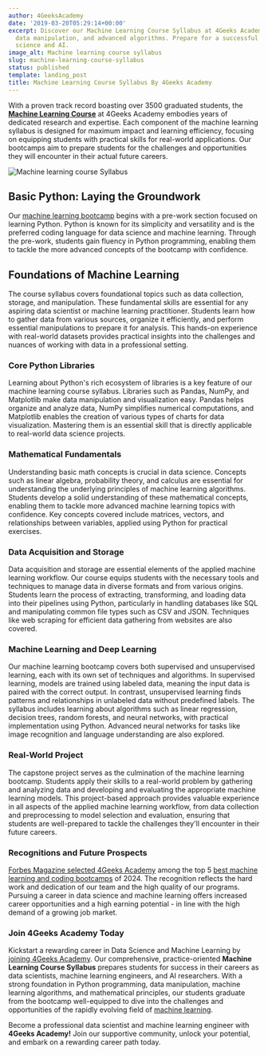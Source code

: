 ```yaml
---
author: 4GeeksAcademy
date: '2019-03-20T05:29:14+00:00'
excerpt: Discover our Machine Learning Course Syllabus at 4Geeks Academy! Learn Python,
  data manipulation, and advanced algorithms. Prepare for a successful career in data
  science and AI.
image_alt: Machine learning course syllabus
slug: machine-learning-course-syllabus
status: published
template: landing_post
title: Machine Learning Course Syllabus By 4Geeks Academy
---
```

With a proven track record boasting over 3500 graduated students, the **[Machine Learning Course](https://4geeksacademy.com/us/coding-bootcamps/machine-learning-engineering)** at 4Geeks Academy embodies years of dedicated research and expertise. Each component of the machine learning syllabus is designed for maximum impact and learning efficiency, focusing on equipping students with practical skills for real-world applications. Our bootcamps aim to prepare students for the challenges and opportunities they will encounter in their actual future careers.

![Machine learning course Syllabus](https://breathecode.herokuapp.com/v1/media/file/machine-learning-course-syllabus-ii-jpg?width=600 "Machine Learning Course Syllabus")

## Basic Python: Laying the Groundwork
Our [machine learning bootcamp](https://4geeksacademy.com/us/coding-bootcamps/machine-learning-engineering) begins with a pre-work section focused on learning Python. Python is known for its simplicity and versatility and is the preferred coding language for data science and machine learning. Through the pre-work, students gain fluency in Python programming, enabling them to tackle the more advanced concepts of the bootcamp with confidence.

## Foundations of Machine Learning
The course syllabus covers foundational topics such as data collection, storage, and manipulation. These fundamental skills are essential for any aspiring data scientist or machine learning practitioner. Students learn how to gather data from various sources, organize it efficiently, and perform essential manipulations to prepare it for analysis. This hands-on experience with real-world datasets provides practical insights into the challenges and nuances of working with data in a professional setting.

### Core Python Libraries
Learning about Python's rich ecosystem of libraries is a key feature of our machine learning course syllabus. Libraries such as Pandas, NumPy, and Matplotlib make data manipulation and visualization easy. Pandas helps organize and analyze data, NumPy simplifies numerical computations, and Matplotlib enables the creation of various types of charts for data visualization. Mastering them is an essential skill that is directly applicable to real-world data science projects.

### Mathematical Fundamentals
Understanding basic math concepts is crucial in data science. Concepts such as linear algebra, probability theory, and calculus are essential for understanding the underlying principles of machine learning algorithms. Students develop a solid understanding of these mathematical concepts, enabling them to tackle more advanced machine learning topics with confidence. Key concepts covered include matrices, vectors, and relationships between variables, applied using Python for practical exercises.

### Data Acquisition and Storage
Data acquisition and storage are essential elements of the applied machine learning workflow. Our course equips students with the necessary tools and techniques to manage data in diverse formats and from various origins. Students learn the process of extracting, transforming, and loading data into their pipelines using Python, particularly in handling databases like SQL and manipulating common file types such as CSV and JSON. Techniques like web scraping for efficient data gathering from websites are also covered.

### Machine Learning and Deep Learning
Our machine learning bootcamp covers both supervised and unsupervised learning, each with its own set of techniques and algorithms. In supervised learning, models are trained using labeled data, meaning the input data is paired with the correct output. In contrast, unsupervised learning finds patterns and relationships in unlabeled data without predefined labels. The syllabus includes learning about algorithms such as linear regression, decision trees, random forests, and neural networks, with practical implementation using Python. Advanced neural networks for tasks like image recognition and language understanding are also explored.

### Real-World Project
The capstone project serves as the culmination of the machine learning bootcamp. Students apply their skills to a real-world problem by gathering and analyzing data and developing and evaluating the appropriate machine learning models. This project-based approach provides valuable experience in all aspects of the applied machine learning workflow, from data collection and preprocessing to model selection and evaluation, ensuring that students are well-prepared to tackle the challenges they'll encounter in their future careers.

### Recognitions and Future Prospects
[Forbes Magazine selected 4Geeks Academy](https://4geeksacademy.com/us/trends-and-tech/celebrating-forbes-doble-recognition) among the top 5 [best machine learning and coding bootcamps](https://4geeksacademy.com/us/machine-learning-course/best-machine-learning-course) of 2024. The recognition reflects the hard work and dedication of our team and the high quality of our programs. Pursuing a career in data science and machine learning offers increased career opportunities and a high earning potential - in line with the high demand of a growing job market.

### Join 4Geeks Academy Today
Kickstart a rewarding career in Data Science and Machine Learning by [joining 4Geeks Academy](https://4geeksacademy.com/us/coding-bootcamps/datascience-machine-learning). Our comprehensive, practice-oriented  **Machine Learning Course Syllabus** prepares students for success in their careers as data scientists, machine learning engineers, and AI researchers. With a strong foundation in Python programming, data manipulation, machine learning algorithms, and mathematical principles, our students graduate from the bootcamp well-equipped to dive into the challenges and opportunities of the rapidly evolving field of [machine learning](https://4geeksacademy.com/us/coding-bootcamps/machine-learning-engineering).

Become a professional data scientist and machine learning engineer with **4Geeks Academy!** Join our supportive community, unlock your potential, and embark on a rewarding career path today.
